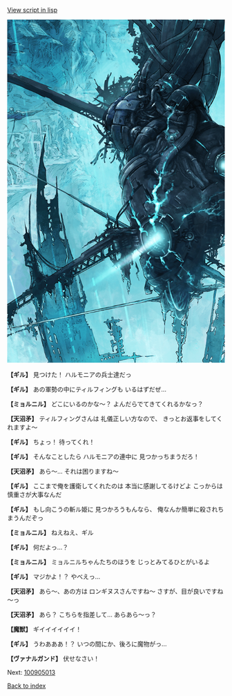 [View script in lisp](../scripts/100905011.txt)

![underground_world_3.png](../images/backgrounds/underground_world_3.png)

**【ギル】**
見つけた！
ハルモニアの兵士達だっ

**【ギル】**
あの軍勢の中にティルフィングも
いるはずだぜ…

**【ミョルニル】**
どこにいるのかな～？
よんだらでてきてくれるかなっ？

**【天沼矛】**
ティルフィングさんは
礼儀正しい方なので、
きっとお返事をしてくれますよ～

**【ギル】**
ちょっ！
待ってくれ！

**【ギル】**
そんなことしたら
ハルモニアの連中に
見つかっちまうだろ！

**【天沼矛】**
あら～…
それは困りますね～

**【ギル】**
ここまで俺を護衛してくれたのは
本当に感謝してるけどよ
こっからは慎重さが大事なんだ

**【ギル】**
もし向こうの斬ル姫に
見つかろうもんなら、
俺なんか簡単に殺されちまうんだぞっ

**【ミョルニル】**
ねえねえ、ギル

**【ギル】**
何だよっ…？

**【ミョルニル】**
ミョルニルちゃんたちのほうを
じっとみてるひとがいるよ

**【ギル】**
マジかよ！？
やべえっ…

**【天沼矛】**
あら～、あの方は
ロンギヌスさんですね～
さすが、目が良いですね～っ

**【天沼矛】**
あら？
こちらを指差して…
あらあら～っ？

**【魔獣】**
ギイイイイイイ！

**【ギル】**
うわあああ！？
いつの間にか、後ろに魔物がっ…

**【ヴァナルガンド】**
伏せなさい！

Next: [100905013](100905013.md)

[Back to index](index.md)
